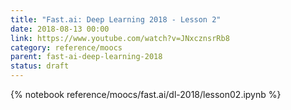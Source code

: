 ```yaml
---
title: "Fast.ai: Deep Learning 2018 - Lesson 2"
date: 2018-08-13 00:00
link: https://www.youtube.com/watch?v=JNxcznsrRb8
category: reference/moocs
parent: fast-ai-deep-learning-2018
status: draft
---
```


{% notebook reference/moocs/fast.ai/dl-2018/lesson02.ipynb %}
